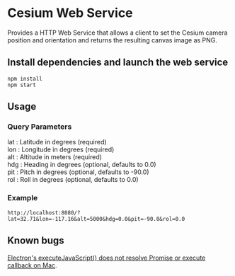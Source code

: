 # Cesium Web Service

Provides a HTTP Web Service that allows a client to set the Cesium camera position and orientation and returns the resulting canvas image as PNG.

## Install dependencies and launch the web service
```shell
npm install
npm start
```

## Usage
### Query Parameters
lat : Latitude in degrees (required)  
lon : Longitude in degrees (required)  
alt : Altitude in meters (required)  
hdg : Heading in degrees (optional, defaults to 0.0)  
pit : Pitch in degrees (optional, defaults to -90.0)  
rol : Roll in degrees (optional, defaults to 0.0)  

### Example
```
http://localhost:8080/?lat=32.71&lon=-117.16&alt=5000&hdg=0.0&pit=-90.0&rol=0.0
```

## Known bugs
[Electron's executeJavaScript() does not resolve Promise or execute callback on Mac](https://github.com/electron/electron/issues/9073).
